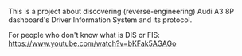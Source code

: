 This is a project about discovering (reverse-engineering) Audi A3 8P dashboard's Driver Information System and its protocol.

For people who don't know what is DIS or FIS:
https://www.youtube.com/watch?v=bKFak5AGAGo

